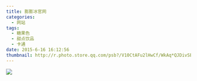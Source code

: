 ```yaml
---
title: 膨膨冰官网
categories:
  - 网站
tags:
  - 糖果色
  - 甜点饮品
  - 卡通
date: 2015-6-16 16:12:56
thumbnail: http://r.photo.store.qq.com/psb?/V10CtAFu2lHwCf/WkAq*QJDivSESA.Nht.Z2*FIe8NbDYU0VrrZulvZBas!/r/dFsBAAAAAAAA
---
```

<image style="margin:auto" src="http://wx4.sinaimg.cn/large/005YECPzly1flml3z66roj30v1bkxb2o.jpg" />